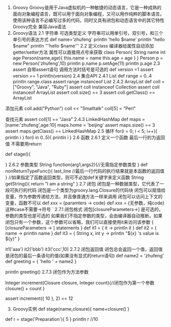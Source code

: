 1. Groovy
Groovy是用于Java虚拟机的一种敏捷的动态语言，它是一种成熟的面向对象编程语言，既可以用于面向对象编程，又可以用作纯粹的脚本语言。使用该种语言不必编写过多的代码，同时又具有闭包和动态语言中的其它特性
Groovy完全 兼容Java语法
2. Groovy语法
2.1 字符串
可选类型定义
字符串可以用单引号，双引号，和三个单引号的表达方式
def name='zhufeng'
println 'hello $name'
println "hello $name"
println '''hello
 $name'''
2.2 定义class
编译器给属性自动添加getter/setter方法
属性可以直接用点号来获取
class Person{
    String name
    int age
    Person(name,age){
        this.name = name
        this.age = age
    }
}
Person p = new Person('zhufeng',10)
println p.name
p.setAge(11)
println p.age
2.3 assert
自带assert语句
调用方法时括号是可选的
def version =1
assert version == 1
println(version)
2.4 集合API
2.4.1 List
def range = 0..4
println range.class
assert range instanceof List
2.4.2 ArrayList
def coll = ["Groovy", "Java", "Ruby"]
assert  coll instanceof Collection
assert coll instanceof ArrayList
assert coll.size() == 3
assert coll.getClass() == ArrayList

添加元素
coll.add("Python")
coll << "Smalltalk"
coll[5] = "Perl"

查找元素
assert coll[1] == "Java"
2.4.3 LinkedHashMap
def maps = [name:'zhufeng',age:10]
maps.home = 'beijing'
assert maps.size() == 3
assert maps.getClass() == LinkedHashMap
2.5 循环
for(i = 0; i < 5; i++){
  println i
}
for(i in 0..5){
  println i
}
2.6 函数
2.6.1 定义一个函数
最后一行的为返回值  不需要用return 

def stage(){

} 
2.6.2 参数类型
String function(arg1,args2){//无需指定参数类型
}
def  nonReturnTypeFunc(){
     last_line   //最后一行代码的执行结果就是本函数的返回值
}
//如果指定了函数返回类型，则可不必加def关键字来定义函数
String  getString(){
   return "I am a string"
}
2.7 闭包
闭包是一种数据类型，它代表了一段可执行的代码
闭包是一个类型为groovy.lang.Closure的代码块
闭包可以赋值给变量，作为参数传递给方法，并且像普通方法一样来调用
闭包可以访问上下文的变量，函数不可以
def xxx = {paramters -> code} 
def xxx = {无参数，纯code}  这种case不需要->符号
`
2.7.1 闭包格式
闭包[closureParameters->] 是可选的，参数的类型也是可选的
如果我们不指定参数的类型，会由编译器自动推断。如果闭包只有一个参数，这个参数可以省略，我们可以直接使用it来访问该参数
{
    [closureParameters -> ] 
    statements 
}
def it1 = { it -> println it }
def it2 = { name -> println name }
def it3 = { String x, int y -> println "${x} 's value is ${y}" }

it1('aaa')
it2('bbb')
it3('ccc',10)
2.7.2 闭包返回值
闭包总会返回一个值，返回值是闭包的最后一条语句的值(如果没有显式的return语句)
def name2 = 'zhufeng'
def greeting = {
    'hello ' + name2
}

println greeting()
2.7.3 闭包作为方法参数

Integer increment(Closure closure, Integer count){//闭包作为第一个参数
  closure() + count
}

assert increment({ 10 }, 2) == 12

3. Groovy实例
def stage(name,closure){
    name+closure()
}

def r = stage('Preparation'){
    5
}
println r //10